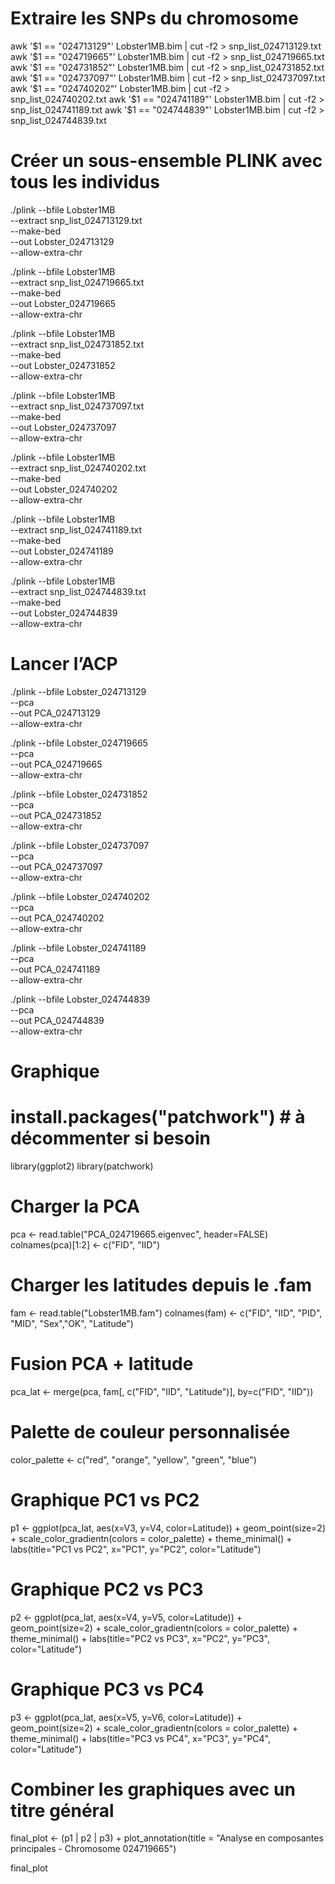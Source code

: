 # Extraire les SNPs du chromosome
awk '$1 == "024713129"' Lobster1MB.bim | cut -f2 > snp_list_024713129.txt
awk '$1 == "024719665"' Lobster1MB.bim | cut -f2 > snp_list_024719665.txt
awk '$1 == "024731852"' Lobster1MB.bim | cut -f2 > snp_list_024731852.txt
awk '$1 == "024737097"' Lobster1MB.bim | cut -f2 > snp_list_024737097.txt
awk '$1 == "024740202"' Lobster1MB.bim | cut -f2 > snp_list_024740202.txt
awk '$1 == "024741189"' Lobster1MB.bim | cut -f2 > snp_list_024741189.txt
awk '$1 == "024744839"' Lobster1MB.bim | cut -f2 > snp_list_024744839.txt

# Créer un sous-ensemble PLINK avec tous les individus
./plink --bfile Lobster1MB \
        --extract snp_list_024713129.txt \
        --make-bed \
        --out Lobster_024713129 \
        --allow-extra-chr
        
./plink --bfile Lobster1MB \
        --extract snp_list_024719665.txt \
        --make-bed \
        --out Lobster_024719665 \
        --allow-extra-chr
        
./plink --bfile Lobster1MB \
        --extract snp_list_024731852.txt \
        --make-bed \
        --out Lobster_024731852 \
        --allow-extra-chr
        
./plink --bfile Lobster1MB \
        --extract snp_list_024737097.txt \
        --make-bed \
        --out Lobster_024737097 \
        --allow-extra-chr
        
./plink --bfile Lobster1MB \
        --extract snp_list_024740202.txt \
        --make-bed \
        --out Lobster_024740202 \
        --allow-extra-chr
        
./plink --bfile Lobster1MB \
        --extract snp_list_024741189.txt \
        --make-bed \
        --out Lobster_024741189 \
        --allow-extra-chr
        
./plink --bfile Lobster1MB \
        --extract snp_list_024744839.txt \
        --make-bed \
        --out Lobster_024744839 \
        --allow-extra-chr

# Lancer l’ACP
./plink --bfile Lobster_024713129 \
        --pca \
        --out PCA_024713129 \
        --allow-extra-chr

./plink --bfile Lobster_024719665 \
        --pca \
        --out PCA_024719665 \
        --allow-extra-chr

./plink --bfile Lobster_024731852 \
        --pca \
        --out PCA_024731852 \
        --allow-extra-chr

./plink --bfile Lobster_024737097 \
        --pca \
        --out PCA_024737097 \
        --allow-extra-chr

./plink --bfile Lobster_024740202 \
        --pca \
        --out PCA_024740202 \
        --allow-extra-chr

./plink --bfile Lobster_024741189 \
        --pca \
        --out PCA_024741189 \
        --allow-extra-chr

./plink --bfile Lobster_024744839 \
        --pca \
        --out PCA_024744839 \
        --allow-extra-chr

# Graphique 
# install.packages("patchwork")  # à décommenter si besoin
library(ggplot2)
library(patchwork)

# Charger la PCA
pca <- read.table("PCA_024719665.eigenvec", header=FALSE)
colnames(pca)[1:2] <- c("FID", "IID")

# Charger les latitudes depuis le .fam
fam <- read.table("Lobster1MB.fam")
colnames(fam) <- c("FID", "IID", "PID", "MID", "Sex","OK", "Latitude")

# Fusion PCA + latitude
pca_lat <- merge(pca, fam[, c("FID", "IID", "Latitude")], by=c("FID", "IID"))

# Palette de couleur personnalisée
color_palette <- c("red", "orange", "yellow", "green", "blue")

# Graphique PC1 vs PC2
p1 <- ggplot(pca_lat, aes(x=V3, y=V4, color=Latitude)) +
  geom_point(size=2) +
  scale_color_gradientn(colors = color_palette) +
  theme_minimal() +
  labs(title="PC1 vs PC2", x="PC1", y="PC2", color="Latitude")

# Graphique PC2 vs PC3
p2 <- ggplot(pca_lat, aes(x=V4, y=V5, color=Latitude)) +
  geom_point(size=2) +
  scale_color_gradientn(colors = color_palette) +
  theme_minimal() +
  labs(title="PC2 vs PC3", x="PC2", y="PC3", color="Latitude")

# Graphique PC3 vs PC4
p3 <- ggplot(pca_lat, aes(x=V5, y=V6, color=Latitude)) +
  geom_point(size=2) +
  scale_color_gradientn(colors = color_palette) +
  theme_minimal() +
  labs(title="PC3 vs PC4", x="PC3", y="PC4", color="Latitude")

# Combiner les graphiques avec un titre général
final_plot <- (p1 | p2 | p3) + 
  plot_annotation(title = "Analyse en composantes principales - Chromosome 024719665")

final_plot
